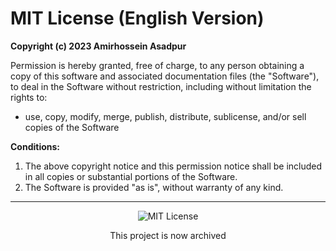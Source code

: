 
<div dir="ltr">

# MIT License (English Version)

**Copyright (c) 2023 Amirhossein Asadpur**

Permission is hereby granted, free of charge, to any person obtaining a copy of this software and associated documentation files (the "Software"), to deal in the Software without restriction, including without limitation the rights to:

- use, copy, modify, merge, publish, distribute, sublicense, and/or sell copies of the Software

**Conditions:**  
1. The above copyright notice and this permission notice shall be included in all copies or substantial portions of the Software.
2. The Software is provided "as is", without warranty of any kind.

</div>

---

<div align="center">
  <img src="https://img.shields.io/badge/License-MIT-yellow.svg" alt="MIT License">
  <p>This project is now archived</p>
</div>
